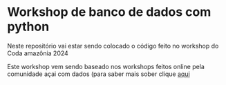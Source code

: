 # Workshop de banco de dados com python

Neste repositório vai estar sendo colocado o código feito no workshop do Coda amazônia 2024

Este workshop vem sendo baseado nos workshops feitos online pela comunidade açai com dados (para saber mais sober clique [aqui](https://github.com/acaicomdados/analise-reservatorios-federais)
